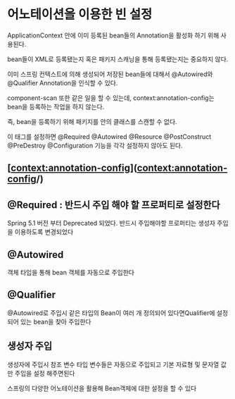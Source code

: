 # 어노테이션을 이용한 빈 설정

ApplicationContext 안에 이미 등록된 bean들의 Annotation을 활성화 하기 위해 사용된다.

bean들이 XML로 등록됐는지 혹은 패키지 스캐닝을 통해 등록됐는지는 중요하지 않다.

이미 스프링 컨텍스트에 의해 생성되어 저장된 bean들에 대해서 @Autowired와 @Qualifier Annotation을 인식할 수 있다.

component-scan 또한 같은 일을 할 수 있는데, context:annotation-config는 bean을 등록하는 작업을 하지 않는다.

즉, bean을 등록하기 위해 패키지를 안의 클래스를 스캔할 수 없다.

이 태그를 설정하면 @Required @Autowired @Resource @PostConstruct @PreDestroy @Configuration 기능을 각각 설정하지 않아도 된다.


## [<context:annotation-config>](<context:annotation-config>/)

## @Required : 반드시 주입 해야 할 프로퍼티로 설정한다

Spring 5.1 버전 부터 Deprecated 되었다. 반드시 주입해야할 프로퍼티는 생성자 주입을 이용하도록 변경되었다

## @Autowired

객체 타입을 통해 bean 객체를 자동으로 주입한다

## @Qualifier

@Autowired로 주입시 같은 타입의 Bean이 여러 개 정의되어 있다면Qualifier에 설정되어 있는 bean을 찾아 주입한다

## 생성자 주입

생성자에 주입시 참조 변수 타입 변수들은 자동으로 주입되고 기본 자료형 및 문자열 값만 주입을 설정 해주면된다

스프링의 다양한 어노테이션을 활용해 Bean객체에 대한 설정을 할 수 있다
